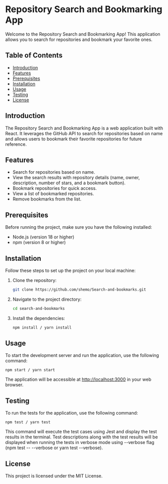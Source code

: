 # Repository Search and Bookmarking App

Welcome to the Repository Search and Bookmarking App! This application allows you to search for repositories and bookmark your favorite ones.

## Table of Contents

- [Introduction](#introduction)
- [Features](#features)
- [Prerequisites](#prerequisites)
- [Installation](#installation)
- [Usage](#usage)
- [Testing](#testing)
- [License](#license)

## Introduction

The Repository Search and Bookmarking App is a web application built with React. It leverages the GitHub API to search for repositories based on name and allows users to bookmark their favorite repositories for future reference.

## Features

- Search for repositories based on name.
- View the search results with repository details (name, owner, description,
  number of stars, and a bookmark button).
- Bookmark repositories for quick access.
- View a list of bookmarked repositories.
- Remove bookmarks from the list.

## Prerequisites

Before running the project, make sure you have the following installed:

- Node.js (version 18 or higher)
- npm (version 8 or higher)

## Installation

Follow these steps to set up the project on your local machine:

1. Clone the repository:

   ```bash
   git clone https://github.com/shemo/Search-and-bookmarks.git

   ```

2. Navigate to the project directory:

   ```bash
   cd search-and-bookmarks

   ```

3. Install the dependencies:

   ```bash
   npm install / yarn install
   ```

## Usage

To start the development server and run the application, use the following command:

    npm start / yarn start

The application will be accessible at [http://localhost:3000](http://localhost:3000) in your web browser.

## Testing

To run the tests for the application, use the following command:

    npm test / yarn test

This command will execute the test cases using Jest and display the test results in the terminal. Test descriptions along with the test results will be displayed when running the tests in verbose mode using --verbose flag (npm test -- --verbose or yarn test --verbose).

## License

This project is licensed under the MIT License.

